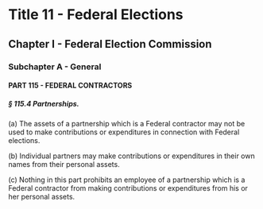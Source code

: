 
# Title 11 - Federal Elections
## Chapter I - Federal Election Commission
### Subchapter A - General
#### PART 115 - FEDERAL CONTRACTORS
##### § 115.4 Partnerships.

(a) The assets of a partnership which is a Federal contractor may not be used to make contributions or expenditures in connection with Federal elections.

(b) Individual partners may make contributions or expenditures in their own names from their personal assets.

(c) Nothing in this part prohibits an employee of a partnership which is a Federal contractor from making contributions or expenditures from his or her personal assets.
